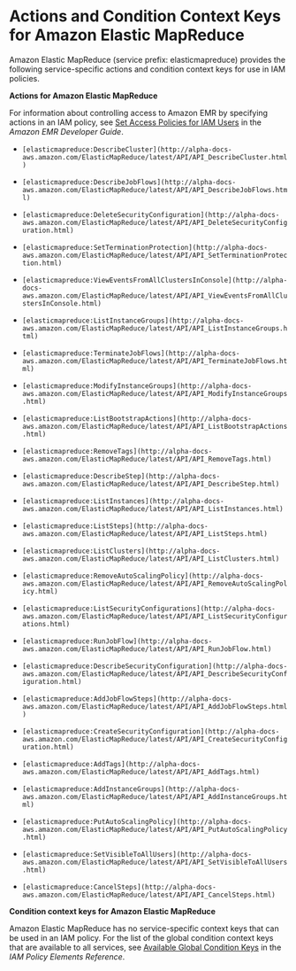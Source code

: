 # Actions and Condition Context Keys for Amazon Elastic MapReduce<a name="list_elasticmapreduce"></a>

Amazon Elastic MapReduce \(service prefix: elasticmapreduce\) provides the following service\-specific actions and condition context keys for use in IAM policies\.

**Actions for Amazon Elastic MapReduce**

For information about controlling access to Amazon EMR by specifying actions in an IAM policy, see [Set Access Policies for IAM Users](http://alpha-docs-aws.amazon.com/emr/latest/DeveloperGuide/emr-set-iam-policy.html) in the *Amazon EMR Developer Guide*\.

+ `[elasticmapreduce:DescribeCluster](http://alpha-docs-aws.amazon.com/ElasticMapReduce/latest/API/API_DescribeCluster.html)`

+ `[elasticmapreduce:DescribeJobFlows](http://alpha-docs-aws.amazon.com/ElasticMapReduce/latest/API/API_DescribeJobFlows.html)`

+ `[elasticmapreduce:DeleteSecurityConfiguration](http://alpha-docs-aws.amazon.com/ElasticMapReduce/latest/API/API_DeleteSecurityConfiguration.html)`

+ `[elasticmapreduce:SetTerminationProtection](http://alpha-docs-aws.amazon.com/ElasticMapReduce/latest/API/API_SetTerminationProtection.html)`

+ `[elasticmapreduce:ViewEventsFromAllClustersInConsole](http://alpha-docs-aws.amazon.com/ElasticMapReduce/latest/API/API_ViewEventsFromAllClustersInConsole.html)`

+ `[elasticmapreduce:ListInstanceGroups](http://alpha-docs-aws.amazon.com/ElasticMapReduce/latest/API/API_ListInstanceGroups.html)`

+ `[elasticmapreduce:TerminateJobFlows](http://alpha-docs-aws.amazon.com/ElasticMapReduce/latest/API/API_TerminateJobFlows.html)`

+ `[elasticmapreduce:ModifyInstanceGroups](http://alpha-docs-aws.amazon.com/ElasticMapReduce/latest/API/API_ModifyInstanceGroups.html)`

+ `[elasticmapreduce:ListBootstrapActions](http://alpha-docs-aws.amazon.com/ElasticMapReduce/latest/API/API_ListBootstrapActions.html)`

+ `[elasticmapreduce:RemoveTags](http://alpha-docs-aws.amazon.com/ElasticMapReduce/latest/API/API_RemoveTags.html)`

+ `[elasticmapreduce:DescribeStep](http://alpha-docs-aws.amazon.com/ElasticMapReduce/latest/API/API_DescribeStep.html)`

+ `[elasticmapreduce:ListInstances](http://alpha-docs-aws.amazon.com/ElasticMapReduce/latest/API/API_ListInstances.html)`

+ `[elasticmapreduce:ListSteps](http://alpha-docs-aws.amazon.com/ElasticMapReduce/latest/API/API_ListSteps.html)`

+ `[elasticmapreduce:ListClusters](http://alpha-docs-aws.amazon.com/ElasticMapReduce/latest/API/API_ListClusters.html)`

+ `[elasticmapreduce:RemoveAutoScalingPolicy](http://alpha-docs-aws.amazon.com/ElasticMapReduce/latest/API/API_RemoveAutoScalingPolicy.html)`

+ `[elasticmapreduce:ListSecurityConfigurations](http://alpha-docs-aws.amazon.com/ElasticMapReduce/latest/API/API_ListSecurityConfigurations.html)`

+ `[elasticmapreduce:RunJobFlow](http://alpha-docs-aws.amazon.com/ElasticMapReduce/latest/API/API_RunJobFlow.html)`

+ `[elasticmapreduce:DescribeSecurityConfiguration](http://alpha-docs-aws.amazon.com/ElasticMapReduce/latest/API/API_DescribeSecurityConfiguration.html)`

+ `[elasticmapreduce:AddJobFlowSteps](http://alpha-docs-aws.amazon.com/ElasticMapReduce/latest/API/API_AddJobFlowSteps.html)`

+ `[elasticmapreduce:CreateSecurityConfiguration](http://alpha-docs-aws.amazon.com/ElasticMapReduce/latest/API/API_CreateSecurityConfiguration.html)`

+ `[elasticmapreduce:AddTags](http://alpha-docs-aws.amazon.com/ElasticMapReduce/latest/API/API_AddTags.html)`

+ `[elasticmapreduce:AddInstanceGroups](http://alpha-docs-aws.amazon.com/ElasticMapReduce/latest/API/API_AddInstanceGroups.html)`

+ `[elasticmapreduce:PutAutoScalingPolicy](http://alpha-docs-aws.amazon.com/ElasticMapReduce/latest/API/API_PutAutoScalingPolicy.html)`

+ `[elasticmapreduce:SetVisibleToAllUsers](http://alpha-docs-aws.amazon.com/ElasticMapReduce/latest/API/API_SetVisibleToAllUsers.html)`

+ `[elasticmapreduce:CancelSteps](http://alpha-docs-aws.amazon.com/ElasticMapReduce/latest/API/API_CancelSteps.html)`

**Condition context keys for Amazon Elastic MapReduce**

Amazon Elastic MapReduce has no service\-specific context keys that can be used in an IAM policy\. For the list of the global condition context keys that are available to all services, see [Available Global Condition Keys](reference_policies_condition-keys.md#AvailableKeys) in the *IAM Policy Elements Reference*\.